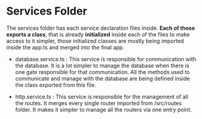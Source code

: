 # Services Folder

The services folder has each service declaration files inside. **Each of those exports a class**, that is already **initialized** inside each of the files to make access to it simpler, those initialized classes are mostly being imported inside the app.ts and merged into the final app.

- database.service.ts :
    This service is responsible for communication with the database.
    It is a lot simpler to manage the database when there is one gate responsible for that communication. All
    the methods used to communicate and manage with the database are being defined inside the class exported
    from this file.

- http.service.ts :
    This service is responsible for the management of all the routes.
    It merges every single router imported from /src/routes folder. It makes it simpler to manage all the routers via one entry point.

